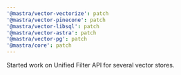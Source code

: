 ```yaml
---
'@mastra/vector-vectorize': patch
'@mastra/vector-pinecone': patch
'@mastra/vector-libsql': patch
'@mastra/vector-astra': patch
'@mastra/vector-pg': patch
'@mastra/core': patch
---
```


Started work on Unified Filter API for several vector stores.
